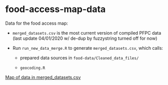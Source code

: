 # food-access-map-data

Data for the food access map:

* `merged_datasets.csv` is the most current version of compiled PFPC data (last update 04/01/2020 w/ de-dup by fuzzystring turned off for now)


* Run `run_new_data_merge.R` to generate `merged_datasets.csv`, which calls:

	+ prepared data sources in `food-data/Cleaned_data_files/`
	
	+ `geocoding.R` 
	
[Map of data in merged_datasets.csv](https://wprdc-maps.carto.com/u/wprdc/builder/64b812f6-45fa-4f27-a239-6e61a870d1de/embed)
